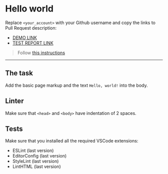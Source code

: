 # Hello world

Replace `<your_account>` with your Github username and copy the links to Pull Request description:
- [DEMO LINK](https://github.com/diligite-iustitiam/layout_hello-world)
- [TEST REPORT LINK](https://github.com/diligite-iustitiam/layout_hello-world/report/html_report/)

> Follow [this instructions](https://mate-academy.github.io/layout_task-guideline/#how-to-solve-the-layout-tasks-on-github)
___

## The task

Add the basic page markup and the text `Hello, world!` into the body.

## Linter

Make sure that `<head>` and `<body>` have indentation of 2 spaces.

## Tests

Make sure that you installed all the required VSCode extensions:

- ESLint (last version)
- EditorConfig (last version)
- StyleLint (last version)
- LintHTML (last version)
